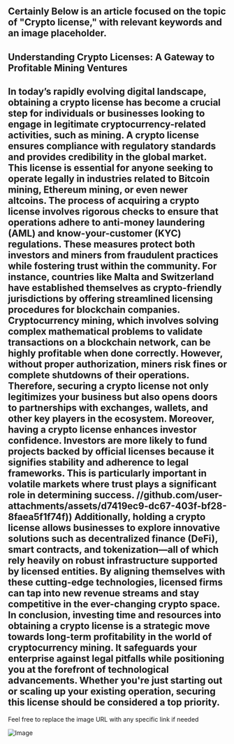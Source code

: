 Certainly Below is an article focused on the topic of "Crypto license," with relevant keywords and an image placeholder.
---
## Understanding Crypto Licenses: A Gateway to Profitable Mining Ventures
In today’s rapidly evolving digital landscape, obtaining a **crypto license** has become a crucial step for individuals or businesses looking to engage in legitimate cryptocurrency-related activities, such as **mining**. A crypto license ensures compliance with regulatory standards and provides credibility in the global market. This license is essential for anyone seeking to operate legally in industries related to **Bitcoin mining**, **Ethereum mining**, or even newer altcoins.
The process of acquiring a crypto license involves rigorous checks to ensure that operations adhere to anti-money laundering (AML) and know-your-customer (KYC) regulations. These measures protect both investors and miners from fraudulent practices while fostering trust within the community. For instance, countries like Malta and Switzerland have established themselves as crypto-friendly jurisdictions by offering streamlined licensing procedures for blockchain companies.
Cryptocurrency mining, which involves solving complex mathematical problems to validate transactions on a blockchain network, can be highly profitable when done correctly. However, without proper authorization, miners risk fines or complete shutdowns of their operations. Therefore, securing a crypto license not only legitimizes your business but also opens doors to partnerships with exchanges, wallets, and other key players in the ecosystem.
Moreover, having a crypto license enhances investor confidence. Investors are more likely to fund projects backed by official licenses because it signifies stability and adherence to legal frameworks. This is particularly important in volatile markets where trust plays a significant role in determining success.
 //github.com/user-attachments/assets/d7419ec9-dc67-403f-bf28-8faea5f1f74f))
Additionally, holding a crypto license allows businesses to explore innovative solutions such as decentralized finance (DeFi), smart contracts, and tokenization—all of which rely heavily on robust infrastructure supported by licensed entities. By aligning themselves with these cutting-edge technologies, licensed firms can tap into new revenue streams and stay competitive in the ever-changing crypto space.
In conclusion, investing time and resources into obtaining a crypto license is a strategic move towards long-term profitability in the world of cryptocurrency mining. It safeguards your enterprise against legal pitfalls while positioning you at the forefront of technological advancements. Whether you're just starting out or scaling up your existing operation, securing this license should be considered a top priority.
---
Feel free to replace the image URL with any specific link if needed

![Image](https://github.com/user-attachments/assets/4a25d116-2220-4385-b08e-f287af8fcbc4)
